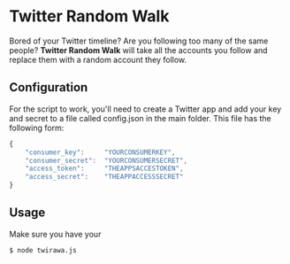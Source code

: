 Twitter Random Walk
===================

Bored of your Twitter timeline? Are you following too many of the same people?
**Twitter Random Walk** will take all the accounts you follow and replace them with a random account they follow.

## Configuration

For the script to work, you'll need to create a Twitter app and add your key and secret to a file called config.json in the main folder. This file has the following form:

```javascript
{
	"consumer_key": 	"YOURCONSUMERKEY",
	"consumer_secret": 	"YOURCONSUMERSECRET",
	"access_token": 	"THEAPPSACCESTOKEN",
	"access_secret": 	"THEAPPACCESSSECRET"
}
```

## Usage

Make sure you have your 

```shell
$ node twirawa.js
```